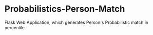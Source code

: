 # Probabilistics-Person-Match
Flask Web Application, which generates Person's Probabilistic match in percentile. 
